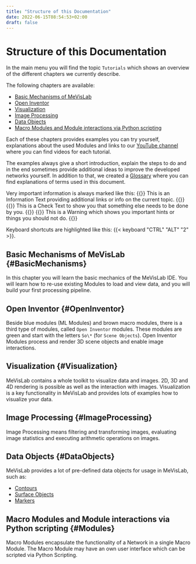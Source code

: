 ```yaml
---
title: "Structure of this Documentation"
date: 2022-06-15T08:54:53+02:00
draft: false
---
```

# Structure of this Documentation
In the main menu you will find the topic `Tutorials` which shows an overview of the different chapters we currently describe.

The following chapters are available:
* [Basic Mechanisms of MeVisLab](#BasicMechanisms)
* [Open Inventor](#OpenInventor)
* [Visualization](#Visualization)
* [Image Processing](#ImageProcessing)
* [Data Objects](#DataObjects)
* [Macro Modules and Module interactions via Python scripting](#Modules)

Each of these chapters provides examples you can try yourself, explanations about the used Modules and links to our [YouTube channel](https://www.youtube.com/channel/UCUGi64NseroIGjga8l7EX8g) where you can find videos for each tutorial.

The examples always give a short introduction, explain the steps to do and in the end sometimes provide additional ideas to improve the developed networks yourself. In addition to that, we created a [Glossary](../tutorials/tutorials/##tutorial_glossary) where you can find explanations of terms used in this document.

Very important information is always marked like this:
{{<alert class="info" caption="Info">}}
This is an Information Text providing additional links or info on the current topic.
{{</alert>}}
{{<alert class="check" caption="Check">}}
This is a Check Text to show you that something else needs to be done by you.
{{</alert>}}
{{<alert class="warning" caption="Warning">}}
This is a Warning which shows you important hints or things you should not do.
{{</alert>}}

Keyboard shortcuts are highlighted like this: {{< keyboard "CTRL" "ALT" "2" >}}.

## Basic Mechanisms of MeVisLab {#BasicMechanisms}
In this chapter you will learn the basic mechanics of the MeVisLab IDE. You will learn how to re-use existing Modules to load and view data, and you will build your first processing pipeline.
## Open Inventor {#OpenInventor}
Beside blue modules (ML Modules) and brown macro modules, there is a third type of modules, called `Open Inventor` modules. These modules are green and start with the letters `So\*` (for `Scene Objects`). Open Inventor Modules process and render 3D scene objects and enable image interactions.
## Visualization {#Visualization}
MeVisLab contains a whole toolkit to visualize data and images. 2D, 3D and 4D rendering is possible as well as the interaction with images. Visualization is a key functionality in MeVisLab and provides lots of examples how to visualize your data.
## Image Processing {#ImageProcessing}
Image Processing means filtering and transforming images, evaluating image statistics and executing arithmetic operations on images.
## Data Objects {#DataObjects}
MeVisLab provides a lot of pre-defined data objects for usage in MeVisLab, such as:
* [Contours](../tutorials/dataobjects/contours/contour-objects#CSO)
* [Surface Objects](../tutorials/dataobjects/surfaces/surface-objects/#Introduction)
* [Markers](../tutorials/dataobjects/markers/#MarkersInMeVisLab)
## Macro Modules and Module interactions via Python scripting {#Modules}
Macro Modules encapsulate the functionality of a Network in a single Macro Module. The Macro Module may have an own user interface which can be scripted via Python Scripting.